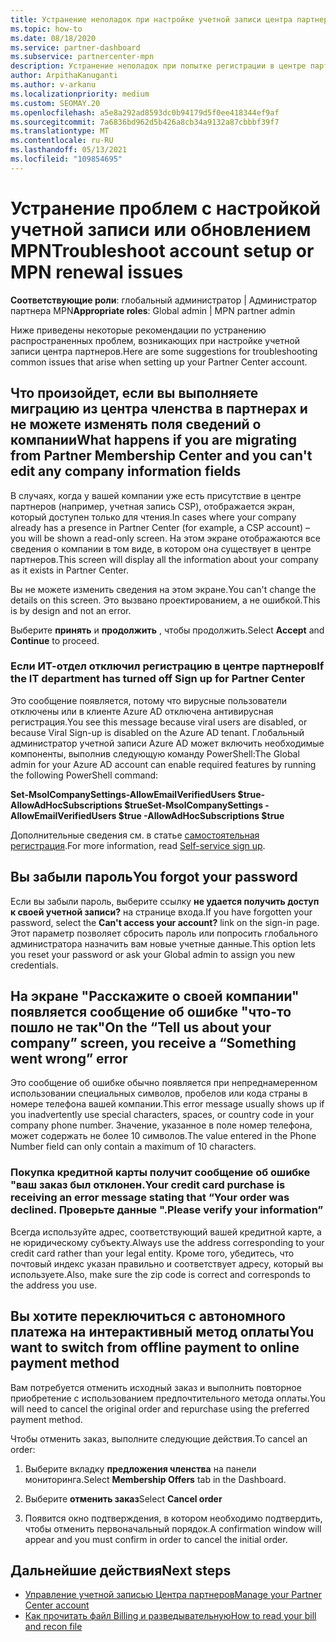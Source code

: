 ```yaml
---
title: Устранение неполадок при настройке учетной записи центра партнеров или проблем с продлением MPN
ms.topic: how-to
ms.date: 08/18/2020
ms.service: partner-dashboard
ms.subservice: partnercenter-mpn
description: Устранение неполадок при попытке регистрации в центре партнеров. Ответы на проблемы с методами оплаты, забытыми паролями и др.
author: ArpithaKanuganti
ms.author: v-arkanu
ms.localizationpriority: medium
ms.custom: SEOMAY.20
ms.openlocfilehash: a5e8a292ad8593dc0b94179d5f0ee418344ef9af
ms.sourcegitcommit: 7a6836bd962d5b426a8cb34a9132a87cbbbf39f7
ms.translationtype: MT
ms.contentlocale: ru-RU
ms.lasthandoff: 05/13/2021
ms.locfileid: "109854695"
---
```

# <a name="troubleshoot-account-setup-or-mpn-renewal-issues"></a><span data-ttu-id="53897-104">Устранение проблем с настройкой учетной записи или обновлением MPN</span><span class="sxs-lookup"><span data-stu-id="53897-104">Troubleshoot account setup or MPN renewal issues</span></span>

<span data-ttu-id="53897-105">**Соответствующие роли**: глобальный администратор | Администратор партнера MPN</span><span class="sxs-lookup"><span data-stu-id="53897-105">**Appropriate roles**: Global admin | MPN partner admin</span></span>
 
<span data-ttu-id="53897-106">Ниже приведены некоторые рекомендации по устранению распространенных проблем, возникающих при настройке учетной записи центра партнеров.</span><span class="sxs-lookup"><span data-stu-id="53897-106">Here are some suggestions for troubleshooting common issues that arise when setting up your Partner Center account.</span></span>

## <a name="what-happens-if-you-are-migrating-from-partner-membership-center-and-you-cant-edit-any-company-information-fields"></a><span data-ttu-id="53897-107">Что произойдет, если вы выполняете миграцию из центра членства в партнерах и не можете изменять поля сведений о компании</span><span class="sxs-lookup"><span data-stu-id="53897-107">What happens if you are migrating from Partner Membership Center and you can't edit any company information fields</span></span>

<span data-ttu-id="53897-108">В случаях, когда у вашей компании уже есть присутствие в центре партнеров (например, учетная запись CSP), отображается экран, который доступен только для чтения.</span><span class="sxs-lookup"><span data-stu-id="53897-108">In cases where your company already has a presence in Partner Center (for example, a CSP account) – you will be shown a read-only screen.</span></span> <span data-ttu-id="53897-109">На этом экране отображаются все сведения о компании в том виде, в котором она существует в центре партнеров.</span><span class="sxs-lookup"><span data-stu-id="53897-109">This screen will display all the information about your company as it exists in Partner Center.</span></span>

<span data-ttu-id="53897-110">Вы не можете изменить сведения на этом экране.</span><span class="sxs-lookup"><span data-stu-id="53897-110">You can't change the details on this screen.</span></span> <span data-ttu-id="53897-111">Это вызвано проектированием, а не ошибкой.</span><span class="sxs-lookup"><span data-stu-id="53897-111">This is by design and not an error.</span></span>

<span data-ttu-id="53897-112">Выберите **принять** и **продолжить** , чтобы продолжить.</span><span class="sxs-lookup"><span data-stu-id="53897-112">Select **Accept** and **Continue** to proceed.</span></span>


### <a name="if-the-it-department-has-turned-off-sign-up-for-partner-center"></a><span data-ttu-id="53897-113">Если ИТ-отдел отключил регистрацию в **центре партнеров**</span><span class="sxs-lookup"><span data-stu-id="53897-113">If the IT department has turned off **Sign up for Partner Center**</span></span>

<span data-ttu-id="53897-114">Это сообщение появляется, потому что вирусные пользователи отключены или в клиенте Azure AD отключена антивирусная регистрация.</span><span class="sxs-lookup"><span data-stu-id="53897-114">You see this message because viral users are disabled, or because Viral Sign-up is disabled on the Azure AD tenant.</span></span> <span data-ttu-id="53897-115">Глобальный администратор учетной записи Azure AD может включить необходимые компоненты, выполнив следующую команду PowerShell:</span><span class="sxs-lookup"><span data-stu-id="53897-115">The Global admin for your Azure AD account can enable required features by running the following PowerShell command:</span></span>

<span data-ttu-id="53897-116">**Set-MsolCompanySettings-AllowEmailVerifiedUsers $true-AllowAdHocSubscriptions $true**</span><span class="sxs-lookup"><span data-stu-id="53897-116">**Set-MsolCompanySettings -AllowEmailVerifiedUsers $true -AllowAdHocSubscriptions $true**</span></span>

<span data-ttu-id="53897-117">Дополнительные сведения см. в статье [самостоятельная регистрация](/azure/active-directory/users-groups-roles/directory-self-service-signup).</span><span class="sxs-lookup"><span data-stu-id="53897-117">For more information, read [Self-service sign up](/azure/active-directory/users-groups-roles/directory-self-service-signup).</span></span>

## <a name="you-forgot-your-password"></a><span data-ttu-id="53897-118">Вы забыли пароль</span><span class="sxs-lookup"><span data-stu-id="53897-118">You forgot your password</span></span>

<span data-ttu-id="53897-119">Если вы забыли пароль, выберите ссылку **не удается получить доступ к своей учетной записи?** на странице входа.</span><span class="sxs-lookup"><span data-stu-id="53897-119">If you have forgotten your password, select the **Can't access your account?** link on the sign-in page.</span></span> <span data-ttu-id="53897-120">Этот параметр позволяет сбросить пароль или попросить глобального администратора назначить вам новые учетные данные.</span><span class="sxs-lookup"><span data-stu-id="53897-120">This option lets you reset your password or ask your Global admin to assign you new credentials.</span></span>

## <a name="on-the-tell-us-about-your-company-screen-you-receive-a-something-went-wrong-error"></a><span data-ttu-id="53897-121">На экране "Расскажите о своей компании" появляется сообщение об ошибке "что-то пошло не так"</span><span class="sxs-lookup"><span data-stu-id="53897-121">On the “Tell us about your company” screen, you receive a “Something went wrong” error</span></span>

<span data-ttu-id="53897-122">Это сообщение об ошибке обычно появляется при непреднамеренном использовании специальных символов, пробелов или кода страны в номере телефона вашей компании.</span><span class="sxs-lookup"><span data-stu-id="53897-122">This error message usually shows up if you inadvertently use special characters, spaces, or country code in your company phone number.</span></span> <span data-ttu-id="53897-123">Значение, указанное в поле номер телефона, может содержать не более 10 символов.</span><span class="sxs-lookup"><span data-stu-id="53897-123">The value entered in the Phone Number field can only contain a maximum of 10 characters.</span></span>


### <a name="your-credit-card-purchase-is-receiving-an-error-message-stating-that-your-order-was-declined-please-verify-your-information"></a><span data-ttu-id="53897-124">Покупка кредитной карты получит сообщение об ошибке "ваш заказ был отклонен.</span><span class="sxs-lookup"><span data-stu-id="53897-124">Your credit card purchase is receiving an error message stating that “Your order was declined.</span></span> <span data-ttu-id="53897-125">Проверьте данные ".</span><span class="sxs-lookup"><span data-stu-id="53897-125">Please verify your information”</span></span>


<span data-ttu-id="53897-126">Всегда используйте адрес, соответствующий вашей кредитной карте, а не юридическому субъекту.</span><span class="sxs-lookup"><span data-stu-id="53897-126">Always use the address corresponding to your credit card rather than your legal entity.</span></span> <span data-ttu-id="53897-127">Кроме того, убедитесь, что почтовый индекс указан правильно и соответствует адресу, который вы используете.</span><span class="sxs-lookup"><span data-stu-id="53897-127">Also, make sure the zip code is correct and corresponds to the address you use.</span></span>

## <a name="you-want-to-switch-from-offline-payment-to-online-payment-method"></a><span data-ttu-id="53897-128">Вы хотите переключиться с автономного платежа на интерактивный метод оплаты</span><span class="sxs-lookup"><span data-stu-id="53897-128">You want to switch from offline payment to online payment method</span></span> 

<span data-ttu-id="53897-129">Вам потребуется отменить исходный заказ и выполнить повторное приобретение с использованием предпочтительного метода оплаты.</span><span class="sxs-lookup"><span data-stu-id="53897-129">You will need to cancel the original order and repurchase using the preferred payment method.</span></span>

<span data-ttu-id="53897-130">Чтобы отменить заказ, выполните следующие действия.</span><span class="sxs-lookup"><span data-stu-id="53897-130">To cancel an order:</span></span>

1. <span data-ttu-id="53897-131">Выберите вкладку **предложения членства** на панели мониторинга.</span><span class="sxs-lookup"><span data-stu-id="53897-131">Select **Membership Offers** tab in the Dashboard.</span></span>

2. <span data-ttu-id="53897-132">Выберите **отменить заказ**</span><span class="sxs-lookup"><span data-stu-id="53897-132">Select **Cancel order**</span></span>

3. <span data-ttu-id="53897-133">Появится окно подтверждения, в котором необходимо подтвердить, чтобы отменить первоначальный порядок.</span><span class="sxs-lookup"><span data-stu-id="53897-133">A confirmation window will appear and you must confirm in order to cancel the initial order.</span></span>

## <a name="next-steps"></a><span data-ttu-id="53897-134">Дальнейшие действия</span><span class="sxs-lookup"><span data-stu-id="53897-134">Next steps</span></span>

- [<span data-ttu-id="53897-135">Управление учетной записью Центра партнеров</span><span class="sxs-lookup"><span data-stu-id="53897-135">Manage your Partner Center account</span></span>](partner-center-account-setup.md)
- [<span data-ttu-id="53897-136">Как прочитать файл Billing и разведывательную</span><span class="sxs-lookup"><span data-stu-id="53897-136">How to read your bill and recon file</span></span>](read-your-bill.md)
